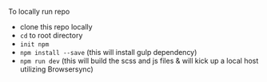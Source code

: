 To locally run repo

- clone this repo locally
- ```cd``` to root directory 
- ```init npm```
- ```npm install --save``` (this will install gulp dependency)
- ``` npm run dev ``` (this will build the scss and js files & will kick up a local host utilizing Browsersync)
